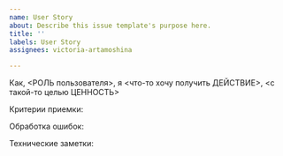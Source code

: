 ```yaml
---
name: User Story
about: Describe this issue template's purpose here.
title: ''
labels: User Story
assignees: victoria-artamoshina

---
```


Как, <РОЛЬ пользователя>, я <что-то хочу получить ДЕЙСТВИЕ>, <с такой-то целью ЦЕННОСТЬ>

Критерии приемки:

Обработка ошибок:

Технические заметки:
